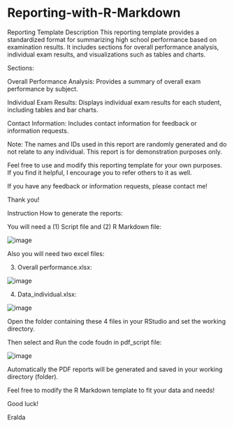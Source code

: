# Reporting-with-R-Markdown
Reporting Template Description  This reporting template provides a standardized format for summarizing high school performance based on examination results. It includes sections for overall performance analysis, individual exam results, and visualizations such as tables and charts. 

Sections:

Overall Performance Analysis: Provides a summary of overall exam performance by subject.

Individual Exam Results: Displays individual exam results for each student, including tables and bar charts.

Contact Information: Includes contact information for feedback or information requests.

Note: The names and IDs used in this report are randomly generated and do not relate to any individual. This report is for demonstration purposes only.

Feel free to use and modify this reporting template for your own purposes. If you find it helpful, I encourage you to refer others to it as well.

If you have any feedback or information requests, please contact me!

Thank you!

Instruction How to generate the reports:

You will need a (1) Script file and (2) R Markdown file:

![image](https://github.com/EGjika/Reporting-with-R-Markdown/assets/51511381/5090570f-3578-48af-b6b8-ae830a3ebd45)

Also you will need two excel files:

3) Overall performance.xlsx:

![image](https://github.com/EGjika/Reporting-with-R-Markdown/assets/51511381/f7416dd0-951d-4d81-a2bb-1e4febd733d2)

4) Data_individual.xlsx:

![image](https://github.com/EGjika/Reporting-with-R-Markdown/assets/51511381/b56a1bd6-a175-4e4d-8e94-cf8dcd493b06)

Open the folder containing these 4 files in your RStudio and set the working directory. 

Then select and Run the code foudn in pdf_script file:

![image](https://github.com/EGjika/Reporting-with-R-Markdown/assets/51511381/33a0c891-ddab-4799-bd55-443d90d8c9ad)

Automatically the PDF reports will be generated and saved in your working directory (folder).

Feel free to modify the R Markdown template to fit your data and needs!

Good luck!

Eralda

